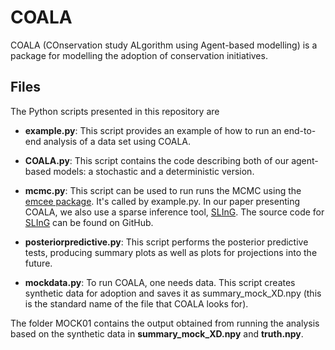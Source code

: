 # COALA

COALA (COnservation study ALgorithm using Agent-based modelling) is a package for modelling the adoption of conservation initiatives.

## Files

The Python scripts presented in this repository are

- **example.py**: This script provides an example of how to run an end-to-end analysis of a data set using COALA.

- **COALA.py**: This script contains the code describing both of our agent-based models: a stochastic and a deterministic version.

- **mcmc.py**: This script can be used to run runs the MCMC using the [emcee package](https://emcee.readthedocs.io/en/stable/). It's called by example.py. In our paper presenting COALA, we also use a sparse inference tool, [SLInG](https://github.com/ASoelvsten/SLInG). The source code for [SLInG](https://github.com/ASoelvsten/SLInG) can be found on GitHub.

- **posteriorpredictive.py**: This script performs the posterior predictive tests, producing summary plots as well as plots for projections into the future.

- **mockdata.py**: To run COALA, one needs data. This script creates synthetic data for adoption and saves it as summary\_mock\_XD.npy (this is the standard name of the file that COALA looks for).

The folder MOCK01 contains the output obtained from running the analysis based on the synthetic data in **summary\_mock\_XD.npy** and **truth.npy**.



